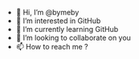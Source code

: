 - 👋 Hi, I’m @bymeby
- 👀 I’m interested in GitHub
- 🌱 I’m currently learning GitHub
- 💞️ I’m looking to collaborate on you
- 📫 How to reach me ?

<!---
bymeby/bymeby is a ✨ special ✨ repository because its `README.md` (this file) appears on your GitHub profile.
You can click the Preview link to take a look at your changes.
--->
